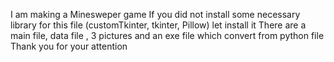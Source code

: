 I am making a Minesweper game
If you did not install some necessary library for this file (customTkinter, tkinter, Pillow) let install it 
There are a main file, data file , 3 pictures and an exe file which convert from python file
Thank you for your attention
